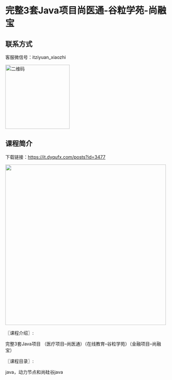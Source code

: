 # 完整3套Java项目尚医通-谷粒学苑-尚融宝

## 联系方式

客服微信号：itziyuan_xiaozhi

<img src="https://ziyuanyun.oss-cn-guangzhou.aliyuncs.com/common/20240614073449/666b82192834a.jpg" width="200" height="200" alt="二维码">

## 课程简介

下载链接：https://it.dyqufx.com/posts?id=3477

<img src="https://ziyuanyun.oss-cn-guangzhou.aliyuncs.com/yun/20240515185203/664493d3cfcba.jpg" width="500" alt="">

  〖课程介绍〗:

 完整3套Java项目 （医疗项目&#8211;尚医通）（在线教育&#8211;谷粒学苑）（金融项目&#8211;尚融宝）

 〖课程目录〗:

 java，动力节点和尚硅谷java



  